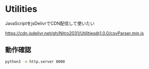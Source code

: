 # Utilities
JavaScriptをjsDelivrでCDN配信して使いたい

https://cdn.jsdelivr.net/gh/Nitro2031/Utilities@1.0.0/csvParser.min.js

## 動作確認
```bash
python3 -m http.server 8000
```
